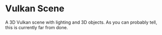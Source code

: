 # Vulkan Scene

A 3D Vulkan scene with lighting and 3D objects. As you can probably tell, this is currently far from done.

